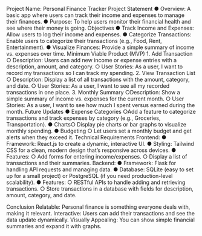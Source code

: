 Project Name: Personal Finance Tracker
Project Statement
●​ Overview: A basic app where users can track their income and expenses to manage
their finances.
●​ Purpose: To help users monitor their financial health and see where their money is
going.
Objectives
●​ Track Income and Expenses: Allow users to log their income and expenses.
●​ Categorize Transactions: Enable users to categorize their transactions (e.g., Food,
Rent, Entertainment).
●​ Visualize Finances: Provide a simple summary of income vs. expenses over time.
Minimum Viable Product (MVP)
1.​ Add Transaction
○​ Description: Users can add new income or expense entries with a description,
amount, and category.
○​ User Stories: As a user, I want to record my transactions so I can track my
spending.
2.​ View Transaction List
○​ Description: Display a list of all transactions with the amount, category, and
date.
○​ User Stories: As a user, I want to see all my recorded transactions in one place.
3.​ Monthly Summary
○​ Description: Show a simple summary of income vs. expenses for the current
month.
○​ User Stories: As a user, I want to see how much I spent versus earned during
the month.
Future Updates
●​ Expense Categories
○​ Add a feature to categorize transactions and track expenses by category (e.g.,
Groceries, Transportation).
●​ Charts○​ Display pie charts or bar graphs to visualize monthly spending.
●​ Budgeting
○​ Let users set a monthly budget and get alerts when they exceed it.
Technical Requirements
Frontend:
●​ Framework: React.js to create a dynamic, interactive UI.
●​ Styling: Tailwind CSS for a clean, modern design that’s responsive across devices.
●​ Features:
○​ Add forms for entering income/expenses.
○​ Display a list of transactions and their summaries.
Backend:
●​ Framework: Flask for handling API requests and managing data.
●​ Database: SQLite (easy to set up for a small project) or PostgreSQL (if you need
production-level scalability).
●​ Features:
○​ RESTful APIs to handle adding and retrieving transactions.
○​ Store transactions in a database with fields for description, amount, category, and
date.

Conclusion
Relatable: Personal finance is something everyone deals with, making it relevant.
Interactive: Users can add their transactions and see the data update dynamically.
Visually Appealing: You can show simple financial summaries and expand it with graphs.
